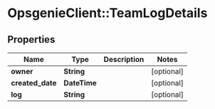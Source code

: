 # OpsgenieClient::TeamLogDetails

## Properties
Name | Type | Description | Notes
------------ | ------------- | ------------- | -------------
**owner** | **String** |  | [optional] 
**created_date** | **DateTime** |  | [optional] 
**log** | **String** |  | [optional] 


